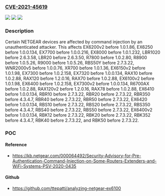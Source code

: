 ### [CVE-2021-45619](https://cve.mitre.org/cgi-bin/cvename.cgi?name=CVE-2021-45619)
![](https://img.shields.io/static/v1?label=Product&message=n%2Fa&color=blue)
![](https://img.shields.io/static/v1?label=Version&message=n%2Fa%20&color=brightgreen)
![](https://img.shields.io/static/v1?label=Vulnerability&message=n%2Fa&color=brightgreen)

### Description

Certain NETGEAR devices are affected by command injection by an unauthenticated attacker. This affects EX6200v2 before 1.0.1.86, EX6250 before 1.0.0.134, EX7700 before 1.0.0.216, EX8000 before 1.0.1.232, LBR1020 before 2.6.3.58, LBR20 before 2.6.3.50, R7800 before 1.0.2.80, R8900 before 1.0.5.26, R9000 before 1.0.5.26, RBS50Y before 2.7.3.22, WNR2000v5 before 1.0.0.76, XR700 before 1.0.1.36, EX6150v2 before 1.0.1.98, EX7300 before 1.0.2.158, EX7320 before 1.0.0.134, RAX10 before 1.0.2.88, RAX120 before 1.2.0.16, RAX70 before 1.0.2.88, EX6100v2 before 1.0.1.98, EX6400 before 1.0.2.158, EX7300v2 before 1.0.0.134, R6700AX before 1.0.2.88, RAX120v2 before 1.2.0.16, RAX78 before 1.0.2.88, EX6410 before 1.0.0.134, RBR10 before 2.7.3.22, RBR20 before 2.7.3.22, RBR350 before 4.3.4.7, RBR40 before 2.7.3.22, RBR50 before 2.7.3.22, EX6420 before 1.0.0.134, RBS10 before 2.7.3.22, RBS20 before 2.7.3.22, RBS350 before 4.3.4.7, RBS40 before 2.7.3.22, RBS50 before 2.7.3.22, EX6400v2 before 1.0.0.134, RBK12 before 2.7.3.22, RBK20 before 2.7.3.22, RBK352 before 4.3.4.7, RBK40 before 2.7.3.22, and RBK50 before 2.7.3.22.

### POC

#### Reference
- https://kb.netgear.com/000064492/Security-Advisory-for-Pre-Authentication-Command-Injection-on-Some-Routers-Extenders-and-WiFi-Systems-PSV-2020-0435

#### Github
- https://github.com/ttepatti/analyzing-netgear-ex6100

